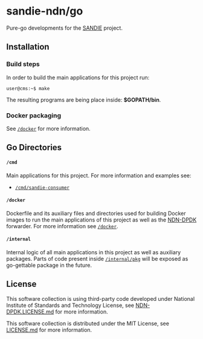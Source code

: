 # sandie-ndn/go

Pure-go developments for the [SANDIE](../README.md) project.

## Installation

### Build steps

In order to build the main applications for this project run:
```console
user@cms:~$ make
```

The resulting programs are being place inside: **$GOPATH/bin**.

### Docker packaging

See [`/docker`](./docker) for more information.

## Go Directories

#### `/cmd`

Main applications for this project. For more information and examples see:

* [`/cmd/sandie-consumer`](./cmd/sandie-consumer)

#### `/docker`

Dockerfile and its auxiliary files and directories used for building Docker images to run the main applications of this project
as well as the [NDN-DPDK](https://github.com/usnistgov/ndn-dpdk) forwarder. For more information see [`/docker`](./docker).

#### `/internal`

Internal logic of all main applications in this project as well as auxiliary packages. Parts of code present inside
[`/internal/pkg`](./internal/pkg) will be exposed as go-gettable package in the future.

## License

This software collection is using third-party code developed under National Institute of Standards and Technology License,
see [NDN-DPDK.LICENSE.md](./NDN-DPDK.LICENSE.md) for more information.

This software collection is distributed under the MIT License, see [LICENSE.md](../LICENSE.md) for more information.
